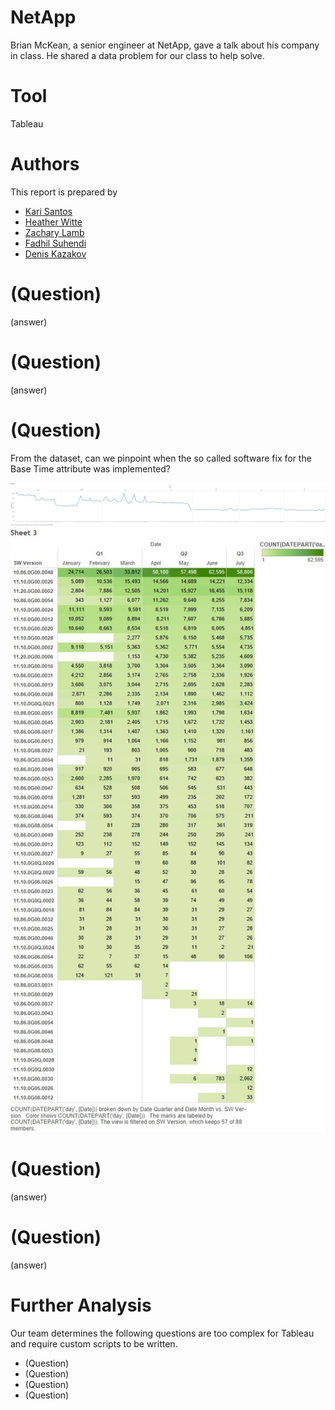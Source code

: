 # NetApp

Brian McKean, a senior engineer at NetApp, gave a talk about his company in class.
He shared a data problem for our class to help solve.

# Tool
Tableau

# Authors

This report is prepared by
* [Kari Santos](https://github.com/karisantos)
* [Heather Witte](https://github.com/hswitte)
* [Zachary Lamb](https://github.com/ZachLamb)
* [Fadhil Suhendi](https://github.com/fadhilfath)
* [Denis Kazakov](https://github.com/94kazakov)

# (Question)

(answer)

# (Question)

(answer)

# (Question)

From the dataset, can we pinpoint when the so called software fix for the Base Time attribute was implemented?

![screenshot](./week71.jpg)
![screenshot](./week7_2.jpg)

# (Question)

(answer)

# (Question)

(answer)

# Further Analysis

Our team determines the following questions are too complex for Tableau and
require custom scripts to be written.

* (Question)
* (Question)
* (Question)
* (Question)
